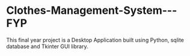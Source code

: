 # Clothes-Management-System---FYP
This final year project is a Desktop Application built using Python, sqlite database and Tkinter GUI library.
